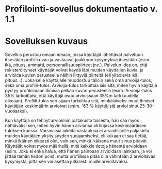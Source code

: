 # Profilointi-sovellus dokumentaatio v. 1.1
# Sovelluksen kuvaus

Sovellus perustuu omaan ideaan, jossa käyttäjät lähettävät palveluun itsestään profiilikuvan ja vastaavat joukkoon kysymyksiä itsestään (esim. ikä, pituus, ammatti, persoonallisuuspiirteet jne.). Palvelun idea on, että rekisteröityneet käyttäjät voivat käydä läpi muiden käyttäjien kuvia, ja arvioida kuvien perusteella näihin liittyviä piirteitä (eli ylläolevia ikä, pituus...). Jokaiselle käyttäjälle muodostuu tällöin sekä oma arvioija-tulos, sekä oma profiili-tulos. Arvioija-tulos tarkoittaa siis sitä, miten hyvin käyttäjä pystyy profiloimaan ihmisiä pelkän kuvan perusteella (esim. Arvioija-tulos 35% tarkoittaisi, että käyttäjä osuu arvioissaan 35%:n tarkkuudella oikeaan). Profiili-tulos sen sijaan tarkoittaa sitä, minkälaiseksi muut ihmiset käyttäjän keskimäärin arvioivat (esim. “63 % käyttäjistä arvioi sinut 25-30-vuotiaaksi).

Kun käyttäjä on tehnyt arvioinnin jostakusta toisesta, hän saa myös nähtäväksi sen, miten hyvin hänen arvionsa oli linjassa keskimääräisen tuloksen kanssa. Varsinaisia oikeita vastauksia ei arvioitsijoille paljasteta muiden käyttäjien yksityisyyden suojaamiseksi, eli kukaan ei saa tietää, minkä ikäinen oikeasti olet, vain sen, minkä ikäisenä muut sinua pitävät. Käyttäjät voivat myös määritellä, mitä kaikkia tietoja hänestä arvioidaan (esim. Joku ei ehkä halua, että hänen painoaan arvioidaan lainkaan, ja voi jättää tämän tiedon pois), mutta profiilissa pitää olla vähintään 2 arvioitavaa kysymystä, jotta sen voi asettaa julkisesti muille arvioitavaksi.
